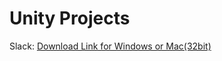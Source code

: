 # Unity Projects

Slack:
[Download Link for Windows or Mac(32bit)](https://www.dropbox.com/s/yas62y0mtucf62g/Stacks%20MacOS%20%3A%20Windows%20%3A%20Linux.app.zip?dl=0)
